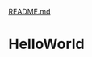 [README.md](https://github.com/Ronalie-Camille-Ribleza/HelloWorld/files/7149129/README.md)
# HelloWorld
